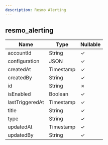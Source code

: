```yaml
---
description: Resmo Alerting
---
```

resmo_alerting
--------------

| **Name**        | **Type**  | **Nullable** |
| --------------- | --------- | ------------ |
| accountId       | String    | &check;      |
| configuration   | JSON      | &check;      |
| createdAt       | Timestamp | &check;      |
| createdBy       | String    | &check;      |
| id              | String    | &cross;      |
| isEnabled       | Boolean   | &check;      |
| lastTriggeredAt | Timestamp | &check;      |
| title           | String    | &check;      |
| type            | String    | &check;      |
| updatedAt       | Timestamp | &check;      |
| updatedBy       | String    | &check;      |
